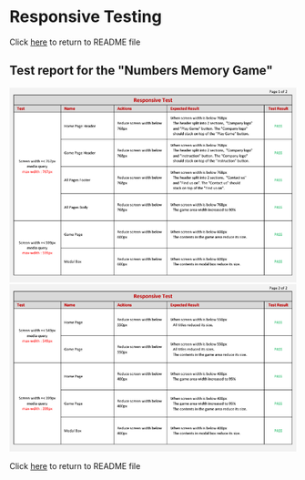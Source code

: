 # Responsive Testing
Click [here](/README.md) to return to README file
## Test report for the "Numbers Memory Game"
![Responsive Testing Page 1](/readme/testing/responsive-testing-1.png)
![Responsive Testing Page 2](/readme/testing/responsive-testing-2.png)

Click [here](/README.md) to return to README file